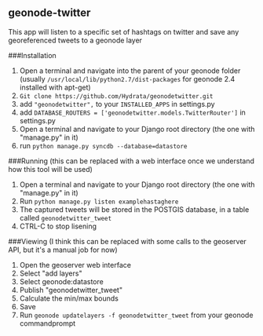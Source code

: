 ## geonode-twitter
This app will listen to a specific set of hashtags on twitter and save any georeferenced tweets to a geonode layer

###Installation
1. Open a terminal and navigate into the parent of your geonode folder (usually `/usr/local/lib/python2.7/dist-packages` for geonode 2.4 installed with apt-get)
2. `Git clone https://github.com/Hydrata/geonodetwitter.git`
3. add `"geonodetwitter",` to your `INSTALLED_APPS` in settings.py
4. add `DATABASE_ROUTERS = ['geonodetwitter.models.TwitterRouter']` in settings.py
5. Open a terminal and navigate to your Django root directory (the one with "manage.py" in it)
6. run `python manage.py syncdb --database=datastore`

###Running (this can be replaced with a web interface once we understand how this tool will be used)
1. Open a terminal and navigate to your Django root directory (the one with "manage.py" in it)
2. Run `python manage.py listen examplehastaghere`
3. The captured tweets will be stored in the POSTGIS database, in a table called `geonodetwitter_tweet`
4. CTRL-C to stop lisening

###Viewing (I think this can be replaced with some calls to the geoserver API, but it's a manual job for now)
1. Open the geoserver web interface
2. Select "add layers"
3. Select geonode:datastore
4. Publish "geonodetwitter_tweet"
5. Calculate the min/max bounds 
6. Save
7. Run `geonode updatelayers -f geonodetwitter_tweet` from your geonode commandprompt
